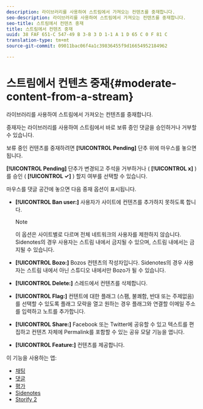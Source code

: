 ```yaml
---
description: 라이브러리를 사용하여 스트림에서 가져오는 컨텐츠를 중재합니다.
seo-description: 라이브러리를 사용하여 스트림에서 가져오는 컨텐츠를 중재합니다.
seo-title: 스트림에서 컨텐츠 중재
title: 스트림에서 컨텐츠 중재
uuid: 38 FAF 651-C 547-49 B 3-B 3 D 1-1 A 1 D 65 C 0 F 81 C
translation-type: tm+mt
source-git-commit: 09011bac06f4a1c39836455f9d16654952184962

---
```



# 스트림에서 컨텐츠 중재{#moderate-content-from-a-stream}

라이브러리를 사용하여 스트림에서 가져오는 컨텐츠를 중재합니다.

중재자는 라이브러리를 사용하여 스트림에서 바로 보류 중인 댓글을 승인하거나 거부할 수 있습니다.

보류 중인 컨텐츠를 중재하려면 **[!UICONTROL Pending]** 단추 위에 마우스를 놓으면 됩니다.

**[!UICONTROL Pending]** 단추가 변경되고 주석을 거부하거나 ( **[!UICONTROL x]** ) 를 승인 ( **[!UICONTROL ✓]** ) 할지 여부를 선택할 수 있습니다.

마우스를 댓글 공간에 놓으면 다음 중재 옵션이 표시됩니다.

* **[!UICONTROL Ban user:]** 사용자가 사이트에 컨텐츠를 추가하지 못하도록 합니다.

   >[!NOTE]
   >
   >이 옵션은 사이트별로 다르며 전체 네트워크의 사용자를 제한하지 않습니다. Sidenotes의 경우 사용자는 스트림 내에서 금지될 수 있으며, 스트림 내에서는 금지될 수 있습니다.

* **[!UICONTROL Bozo:]** Bozos 컨텐츠의 작성자입니다. Sidenotes의 경우 사용자는 스트림 내에서 아닌 스튜디오 내에서만 Bozo가 될 수 있습니다.
* **[!UICONTROL Delete:]** 스레드에서 컨텐츠를 삭제합니다.
* **[!UICONTROL Flag:]** 컨텐트에 대한 플래그 (스팸, 불쾌함, 반대 또는 주제없음) 를 선택할 수 있도록 플래그 모략을 열고 원하는 경우 플래그와 연결할 이메일 주소를 입력하고 노트를 추가합니다.
* **[!UICONTROL Share:]** Facebook 또는 Twitter에 공유할 수 있고 텍스트를 편집하고 컨텐츠 자체에 Permalink를 포함할 수 있는 공유 모달 기능을 엽니다.
* **[!UICONTROL Feature:]** 컨텐츠를 제공합니다.



이 기능을 사용하는 앱:

* [채팅](/help/using/c-about-apps/c-chat-app/c-chat-app.md#c_chat_app)
* [댓글](/help/using/c-about-apps/c-comments/c-comments.md)
* [평가](/help/using/c-about-apps/c-reviews-app/c-reviews-app.md#c_reviews_app)
* [Sidenotes](/help/using/c-about-apps/c-sidenotes-app/c-sidenotes-app.md#c_sidenotes_app)
* [Storify 2](/help/using/c-about-apps/c-storify2/c-storify2.md#c_storify2)


